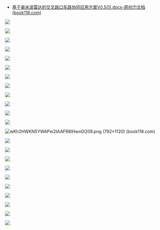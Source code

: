 - [基于毫米波雷达的交叉路口车路协同应用方案V0.5(1).docx-原创力文档 (book118.com)](https://max.book118.com/html/2022/0420/5022343231004214.shtm)

![](https://img-blog.csdnimg.cn/img_convert/c61f7932a3b04623219b7d4c7b67787d.png)

![](https://img-blog.csdnimg.cn/img_convert/8152de045572dc2bda459024e1217962.png)

![](https://img-blog.csdnimg.cn/img_convert/a089048b6b3710a81d844452a36c1eb5.png)

![](https://img-blog.csdnimg.cn/img_convert/16c01bc8b45d0d7e10fc36fe910ece0d.png)

![](https://img-blog.csdnimg.cn/img_convert/635b482e763fd1ac787fde529c878ce2.png)

![](https://img-blog.csdnimg.cn/img_convert/f4c5798b2d6a44b93141ac358281f44b.png)

![](https://img-blog.csdnimg.cn/img_convert/a73cb4bb2234c3ef85c43a234aec5620.png)

![](https://img-blog.csdnimg.cn/img_convert/51624b764838f9d198dce1b1b5ddfc2c.png)

![](https://img-blog.csdnimg.cn/img_convert/48199fd1014fa484ef0409dec75bc0aa.png)

![](https://img-blog.csdnimg.cn/img_convert/fcf4d7a8d57dee314789462a91b2c70d.png)

![](https://img-blog.csdnimg.cn/img_convert/46a24057c65e774f392fbfbe65777813.png)

![](https://img-blog.csdnimg.cn/img_convert/fad00bf5908f58509335797e9c96f2b0.gif)

![[wKh2HWKN5YWAPw2tAAFR8IHwx0I209.png (792×1120) (book118.com)](https://img-blog.csdnimg.cn/img_convert/477a7682ad12d02bad3433ed843ba587.png)](https://view-cache.book118.com/view23/M02/03/0B/wKh2HWKN5YWAPw2tAAFR8IHwx0I209.png)

![](https://img-blog.csdnimg.cn/img_convert/cbc3e6692687f7726f367c1356395b99.png)

![](https://img-blog.csdnimg.cn/img_convert/fff9bfb4675eaa0f4eb4c3c350549e56.png)

![](https://img-blog.csdnimg.cn/img_convert/1f45a8d910e00c3110f8819f823154e4.png)

![](https://img-blog.csdnimg.cn/img_convert/fdfc0684e9fbd9c17493f08608379852.png)

![](https://img-blog.csdnimg.cn/img_convert/4f4fddce7b0232f31092ea668643adc7.png)

![](https://img-blog.csdnimg.cn/img_convert/20786f66c0d9dae454f0ae971fa7174d.png)

![](https://img-blog.csdnimg.cn/img_convert/2ee63d5ec8aee8544ee2b34761818166.png)

![](https://img-blog.csdnimg.cn/img_convert/4db030fc70c7c47e99b5c77e5d762de2.png)

![](https://img-blog.csdnimg.cn/img_convert/0058d168402d63a4e3b4f61b5a147050.png)

![](https://img-blog.csdnimg.cn/img_convert/8f06ccf6642654b4dbbff6e0ea654212.png)